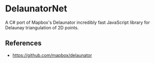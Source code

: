 # DelaunatorNet
A C# port of Mapbox's Delaunator incredibly fast JavaScript library for Delaunay triangulation of 2D points.

## References
- https://github.com/mapbox/delaunator
